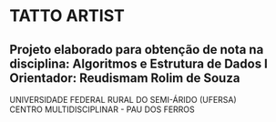 <h1> TATTO ARTIST </h1>
<h2>Projeto elaborado para obtenção de nota na disciplina: Algoritmos e Estrutura de Dados I <br> 
Orientador: Reudismam Rolim de Souza</h2>

UNIVERSIDADE FEDERAL RURAL DO SEMI-ÁRIDO (UFERSA) <br>
CENTRO MULTIDISCIPLINAR - PAU DOS FERROS
